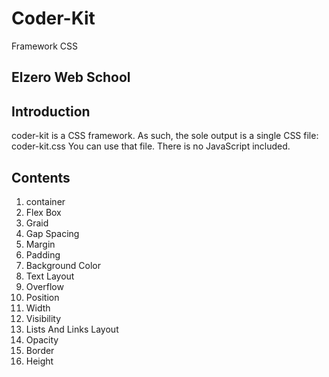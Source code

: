 # Coder-Kit
Framework CSS 
## Elzero Web School
## Introduction
coder-kit is a CSS framework. As such, the sole output is a single CSS file: coder-kit.css
You can use that file.
There is no JavaScript included. 
## Contents
1. container
2. Flex Box
3. Graid
4. Gap Spacing
5. Margin
6. Padding
7. Background Color
8. Text Layout
9. Overflow
10. Position
11. Width
12. Visibility
13. Lists And Links Layout
14. Opacity
15. Border
16. Height
